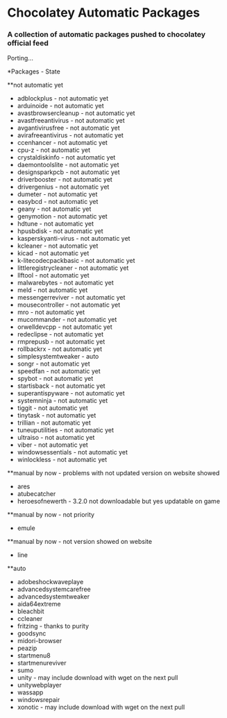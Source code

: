 Chocolatey Automatic Packages
=============================================  
### A collection of automatic packages pushed to chocolatey official feed

Porting...

*Packages - State

**not automatic yet

* adblockplus - not automatic yet
* arduinoide - not automatic yet
* avastbrowsercleanup - not automatic yet
* avastfreeantivirus - not automatic yet
* avgantivirusfree - not automatic yet
* avirafreeantivirus - not automatic yet
* ccenhancer - not automatic yet
* cpu-z - not automatic yet
* crystaldiskinfo - not automatic yet
* daemontoolslite - not automatic yet
* designsparkpcb - not automatic yet
* driverbooster - not automatic yet
* drivergenius - not automatic yet
* dumeter - not automatic yet
* easybcd - not automatic yet
* geany - not automatic yet
* genymotion - not automatic yet
* hdtune - not automatic yet
* hpusbdisk - not automatic yet
* kasperskyanti-virus - not automatic yet
* kcleaner - not automatic yet
* kicad - not automatic yet
* k-litecodecpackbasic - not automatic yet
* littleregistrycleaner - not automatic yet
* llftool - not automatic yet
* malwarebytes - not automatic yet
* meld - not automatic yet
* messengerreviver - not automatic yet
* mousecontroller - not automatic yet
* mro - not automatic yet
* mucommander - not automatic yet
* orwelldevcpp - not automatic yet
* redeclipse - not automatic yet
* rmprepusb - not automatic yet
* rollbackrx - not automatic yet
* simplesystemtweaker - auto
* songr - not automatic yet
* speedfan - not automatic yet
* spybot - not automatic yet
* startisback - not automatic yet
* superantispyware - not automatic yet
* systemninja - not automatic yet
* tiggit - not automatic yet
* tinytask - not automatic yet
* trillian - not automatic yet
* tuneuputilities - not automatic yet
* ultraiso - not automatic yet
* viber - not automatic yet
* windowsessentials - not automatic yet
* winlockless - not automatic yet

**manual by now - problems with not updated version on website showed

* ares
* atubecatcher
* heroesofnewerth - 3.2.0 not downloadable but yes updatable on game

**manual by now - not priority

* emule

**manual by now - not version showed on website

* line

**auto

* adobeshockwaveplaye
* advancedsystemcarefree
* advancedsystemtweaker
* aida64extreme
* bleachbit
* ccleaner
* fritzing - thanks to purity
* goodsync
* midori-browser
* peazip
* startmenu8
* startmenureviver
* sumo
* unity - may include download with wget on the next pull
* unitywebplayer
* wassapp
* windowsrepair
* xonotic - may include download with wget on the next pull